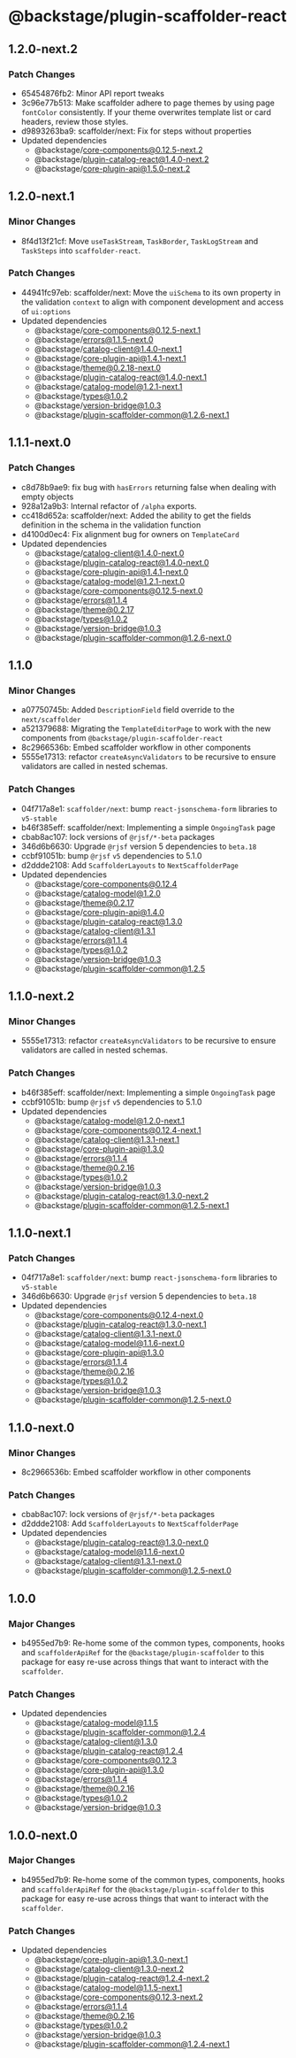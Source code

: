 # @backstage/plugin-scaffolder-react

## 1.2.0-next.2

### Patch Changes

- 65454876fb2: Minor API report tweaks
- 3c96e77b513: Make scaffolder adhere to page themes by using page `fontColor` consistently. If your theme overwrites template list or card headers, review those styles.
- d9893263ba9: scaffolder/next: Fix for steps without properties
- Updated dependencies
  - @backstage/core-components@0.12.5-next.2
  - @backstage/plugin-catalog-react@1.4.0-next.2
  - @backstage/core-plugin-api@1.5.0-next.2

## 1.2.0-next.1

### Minor Changes

- 8f4d13f21cf: Move `useTaskStream`, `TaskBorder`, `TaskLogStream` and `TaskSteps` into `scaffolder-react`.

### Patch Changes

- 44941fc97eb: scaffolder/next: Move the `uiSchema` to its own property in the validation `context` to align with component development and access of `ui:options`
- Updated dependencies
  - @backstage/core-components@0.12.5-next.1
  - @backstage/errors@1.1.5-next.0
  - @backstage/catalog-client@1.4.0-next.1
  - @backstage/core-plugin-api@1.4.1-next.1
  - @backstage/theme@0.2.18-next.0
  - @backstage/plugin-catalog-react@1.4.0-next.1
  - @backstage/catalog-model@1.2.1-next.1
  - @backstage/types@1.0.2
  - @backstage/version-bridge@1.0.3
  - @backstage/plugin-scaffolder-common@1.2.6-next.1

## 1.1.1-next.0

### Patch Changes

- c8d78b9ae9: fix bug with `hasErrors` returning false when dealing with empty objects
- 928a12a9b3: Internal refactor of `/alpha` exports.
- cc418d652a: scaffolder/next: Added the ability to get the fields definition in the schema in the validation function
- d4100d0ec4: Fix alignment bug for owners on `TemplateCard`
- Updated dependencies
  - @backstage/catalog-client@1.4.0-next.0
  - @backstage/plugin-catalog-react@1.4.0-next.0
  - @backstage/core-plugin-api@1.4.1-next.0
  - @backstage/catalog-model@1.2.1-next.0
  - @backstage/core-components@0.12.5-next.0
  - @backstage/errors@1.1.4
  - @backstage/theme@0.2.17
  - @backstage/types@1.0.2
  - @backstage/version-bridge@1.0.3
  - @backstage/plugin-scaffolder-common@1.2.6-next.0

## 1.1.0

### Minor Changes

- a07750745b: Added `DescriptionField` field override to the `next/scaffolder`
- a521379688: Migrating the `TemplateEditorPage` to work with the new components from `@backstage/plugin-scaffolder-react`
- 8c2966536b: Embed scaffolder workflow in other components
- 5555e17313: refactor `createAsyncValidators` to be recursive to ensure validators are called in nested schemas.

### Patch Changes

- 04f717a8e1: `scaffolder/next`: bump `react-jsonschema-form` libraries to `v5-stable`
- b46f385eff: scaffolder/next: Implementing a simple `OngoingTask` page
- cbab8ac107: lock versions of `@rjsf/*-beta` packages
- 346d6b6630: Upgrade `@rjsf` version 5 dependencies to `beta.18`
- ccbf91051b: bump `@rjsf` `v5` dependencies to 5.1.0
- d2ddde2108: Add `ScaffolderLayouts` to `NextScaffolderPage`
- Updated dependencies
  - @backstage/core-components@0.12.4
  - @backstage/catalog-model@1.2.0
  - @backstage/theme@0.2.17
  - @backstage/core-plugin-api@1.4.0
  - @backstage/plugin-catalog-react@1.3.0
  - @backstage/catalog-client@1.3.1
  - @backstage/errors@1.1.4
  - @backstage/types@1.0.2
  - @backstage/version-bridge@1.0.3
  - @backstage/plugin-scaffolder-common@1.2.5

## 1.1.0-next.2

### Minor Changes

- 5555e17313: refactor `createAsyncValidators` to be recursive to ensure validators are called in nested schemas.

### Patch Changes

- b46f385eff: scaffolder/next: Implementing a simple `OngoingTask` page
- ccbf91051b: bump `@rjsf` `v5` dependencies to 5.1.0
- Updated dependencies
  - @backstage/catalog-model@1.2.0-next.1
  - @backstage/core-components@0.12.4-next.1
  - @backstage/catalog-client@1.3.1-next.1
  - @backstage/core-plugin-api@1.3.0
  - @backstage/errors@1.1.4
  - @backstage/theme@0.2.16
  - @backstage/types@1.0.2
  - @backstage/version-bridge@1.0.3
  - @backstage/plugin-catalog-react@1.3.0-next.2
  - @backstage/plugin-scaffolder-common@1.2.5-next.1

## 1.1.0-next.1

### Patch Changes

- 04f717a8e1: `scaffolder/next`: bump `react-jsonschema-form` libraries to `v5-stable`
- 346d6b6630: Upgrade `@rjsf` version 5 dependencies to `beta.18`
- Updated dependencies
  - @backstage/core-components@0.12.4-next.0
  - @backstage/plugin-catalog-react@1.3.0-next.1
  - @backstage/catalog-client@1.3.1-next.0
  - @backstage/catalog-model@1.1.6-next.0
  - @backstage/core-plugin-api@1.3.0
  - @backstage/errors@1.1.4
  - @backstage/theme@0.2.16
  - @backstage/types@1.0.2
  - @backstage/version-bridge@1.0.3
  - @backstage/plugin-scaffolder-common@1.2.5-next.0

## 1.1.0-next.0

### Minor Changes

- 8c2966536b: Embed scaffolder workflow in other components

### Patch Changes

- cbab8ac107: lock versions of `@rjsf/*-beta` packages
- d2ddde2108: Add `ScaffolderLayouts` to `NextScaffolderPage`
- Updated dependencies
  - @backstage/plugin-catalog-react@1.3.0-next.0
  - @backstage/catalog-model@1.1.6-next.0
  - @backstage/catalog-client@1.3.1-next.0
  - @backstage/plugin-scaffolder-common@1.2.5-next.0

## 1.0.0

### Major Changes

- b4955ed7b9: Re-home some of the common types, components, hooks and `scaffolderApiRef` for the `@backstage/plugin-scaffolder` to this package for easy re-use across things that want to interact with the `scaffolder`.

### Patch Changes

- Updated dependencies
  - @backstage/catalog-model@1.1.5
  - @backstage/plugin-scaffolder-common@1.2.4
  - @backstage/catalog-client@1.3.0
  - @backstage/plugin-catalog-react@1.2.4
  - @backstage/core-components@0.12.3
  - @backstage/core-plugin-api@1.3.0
  - @backstage/errors@1.1.4
  - @backstage/theme@0.2.16
  - @backstage/types@1.0.2
  - @backstage/version-bridge@1.0.3

## 1.0.0-next.0

### Major Changes

- b4955ed7b9: Re-home some of the common types, components, hooks and `scaffolderApiRef` for the `@backstage/plugin-scaffolder` to this package for easy re-use across things that want to interact with the `scaffolder`.

### Patch Changes

- Updated dependencies
  - @backstage/core-plugin-api@1.3.0-next.1
  - @backstage/catalog-client@1.3.0-next.2
  - @backstage/plugin-catalog-react@1.2.4-next.2
  - @backstage/catalog-model@1.1.5-next.1
  - @backstage/core-components@0.12.3-next.2
  - @backstage/errors@1.1.4
  - @backstage/theme@0.2.16
  - @backstage/types@1.0.2
  - @backstage/version-bridge@1.0.3
  - @backstage/plugin-scaffolder-common@1.2.4-next.1
